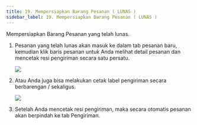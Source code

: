 ```yaml
---
title: 19. Mempersiapkan Barang Pesanan ( LUNAS )
sidebar_label: 19. Mempersiapkan Barang Pesanan ( LUNAS )
---
```

Mempersiapkan Barang Pesanan yang telah lunas.

1. P﻿esanan yang telah lunas akan masuk ke dalam tab pesanan baru, kemudian klik baris pesanan untuk A﻿nda melihat detail pesanan dan m﻿encetak resi pengiriman secara satu persatu. 

   ![](/img/19.-cetak-resi-pada-detail-pesanan.png)
2. Atau A﻿nda juga bisa melakukan cetak label pengiriman secara berbarengan / sekaligus. 

   ![](/img/19.-cetak-resi-sekaligus.png)
3. S﻿etelah Anda mencetak resi pengiriman, maka secara otomatis pesanan akan berpindah ke tab Pengiriman.